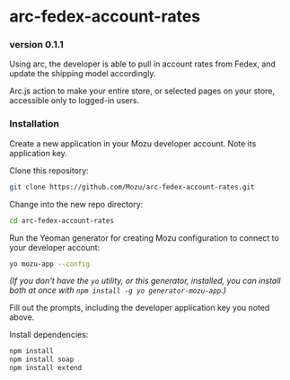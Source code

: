 # arc-fedex-account-rates
### version 0.1.1

Using arc, the developer is able to pull in account rates from Fedex, and update the shipping model accordingly.

Arc.js action to make your entire store, or selected pages on your store, accessible only to logged-in users.

### Installation
Create a new application in your Mozu developer account. Note its application key.

Clone this repository:

```sh
git clone https://github.com/Mozu/arc-fedex-account-rates.git
```

Change into the new repo directory:

```sh
cd arc-fedex-account-rates
```

Run the Yeoman generator for creating Mozu configuration to connect to your developer account:

```sh
yo mozu-app --config
```

*(If you don't have the `yo` utility, or this generator, installed, you can install both at once with `npm install -g yo generator-mozu-app`.)*

Fill out the prompts, including the developer application key you noted above.

Install dependencies:

```sh
npm install
npm install soap
npm install extend
```
